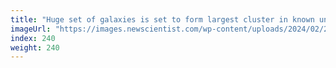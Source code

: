 ```yaml
---
title: "Huge set of galaxies is set to form largest cluster in known universe"
imageUrl: "https://images.newscientist.com/wp-content/uploads/2024/02/21162939/SEI_191496908.jpg?width=788"
index: 240
weight: 240
---
```


